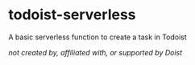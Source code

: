 # todoist-serverless


A basic serverless function to create a task in Todoist

_not created by, affiliated with, or supported by Doist_
